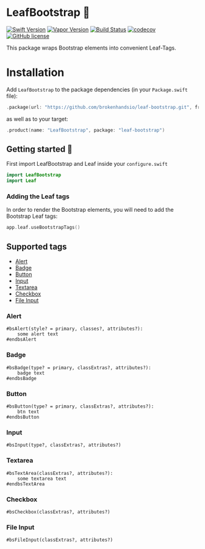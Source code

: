 # LeafBootstrap 🍃

[![Swift Version](https://img.shields.io/badge/Swift-5.7-brightgreen.svg)](http://swift.org)
[![Vapor Version](https://img.shields.io/badge/Vapor-4-30B6FC.svg)](http://vapor.codes)
[![Build Status](https://github.com/brokenhandsio/leaf-bootstrap/workflows/CI/badge.svg?branch=vapor-4)](https://github.com/brokenhandsio/leaf-bootstrap/actions)
[![codecov](https://codecov.io/gh/brokenhandsio/bootstrap/branch/master/graph/badge.svg)](https://codecov.io/gh/nodes-vapor/leaf-bootstrap)
[![GitHub license](https://img.shields.io/badge/license-MIT-blue.svg)](https://raw.githubusercontent.com/nodes-vapor/bootstrap/master/LICENSE)

This package wraps Bootstrap elements into convenient Leaf-Tags.


# Installation

Add `LeafBootstrap` to the package dependencies (in your `Package.swift` file):

```swift
.package(url: "https://github.com/brokenhandsio/leaf-bootstrap.git", from: "1.0.0-beta")
```

as well as to your target:

```swift
.product(name: "LeafBootstrap", package: "leaf-bootstrap")
```

## Getting started 🚀

First import LeafBootstrap and Leaf inside your `configure.swift`

```swift
import LeafBootstrap
import Leaf
```

### Adding the Leaf tags

In order to render the Bootstrap elements, you will need to add the Bootstrap Leaf tags:

```swift
app.leaf.useBootstrapTags()
```

## Supported tags

- [Alert](#alert)
- [Badge](#badge)
- [Button](#button)
- [Input](#input)
- [Textarea](#textarea)
- [Checkbox](#checkbox)
- [File Input](#file-input)

### Alert

```
#bsAlert(style? = primary, classes?, attributes?): 
    some alert text
#endbsAlert
```

### Badge

```
#bsBadge(type? = primary, classExtras?, attributes?): 
    badge text 
#endbsBadge
```

### Button

```
#bsButton(type? = primary, classExtras?, attributes?):  
    btn text
#endbsButton
```

### Input

```
#bsInput(type?, classExtras?, attributes?)
```

### Textarea

```
#bsTextArea(classExtras?, attributes?):
    some textarea text
#endbsTextArea
```

### Checkbox

```
#bsCheckbox(classExtras?, attributes?)
```

### File Input

```
#bsFileInput(classExtras?, attributes?)
```


